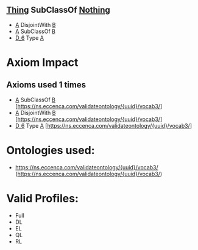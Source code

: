 ## [Thing](http://www.w3.org/2002/07/owl#Thing) SubClassOf [Nothing](http://www.w3.org/2002/07/owl#Nothing) ##

  - [A](https://ns.eccenca.com/validateontology/{uuid}/vocab/A) DisjointWith [B](https://ns.eccenca.com/validateontology/{uuid}/vocab/B)
  - [A](https://ns.eccenca.com/validateontology/{uuid}/vocab/A) SubClassOf [B](https://ns.eccenca.com/validateontology/{uuid}/vocab/B)
  - [D_6](https://ns.eccenca.com/validateontology/{uuid}/vocab/D_6) Type [A](https://ns.eccenca.com/validateontology/{uuid}/vocab/A)

# Axiom Impact 
## Axioms used 1 times
- [A](https://ns.eccenca.com/validateontology/{uuid}/vocab/A) SubClassOf [B](https://ns.eccenca.com/validateontology/{uuid}/vocab/B) [<https://ns.eccenca.com/validateontology/{uuid}/vocab3/>]
- [A](https://ns.eccenca.com/validateontology/{uuid}/vocab/A) DisjointWith [B](https://ns.eccenca.com/validateontology/{uuid}/vocab/B) [<https://ns.eccenca.com/validateontology/{uuid}/vocab3/>]
- [D_6](https://ns.eccenca.com/validateontology/{uuid}/vocab/D_6) Type [A](https://ns.eccenca.com/validateontology/{uuid}/vocab/A) [<https://ns.eccenca.com/validateontology/{uuid}/vocab3/>]



# Ontologies used: 
- <https://ns.eccenca.com/validateontology/{uuid}/vocab3/> (https://ns.eccenca.com/validateontology/{uuid}/vocab3/)



# Valid Profiles:
- Full
- DL
- EL
- QL
- RL
